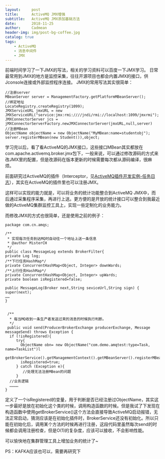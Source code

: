 ```yaml
---
layout:     post
title:      ActiveMQ JMX增强
subtitle:   ActiveMQ JMX添加基础方法
date:       2018-11-25
author:     Cadmean
header-img: img/post-bg-coffee.jpg
catalog: true
tags:
    - ActiveMQ
    - 消息中间件
    - JMX
---
```



前端时间学习了一下JMX的写法，相关的学习资料可以百度一下JMX学习。
日常最常用到JMX的地方是监控采集，往往开源项目也都会内置JMX的接口，供Jconsole连接或外部监控程序连接。
JMX的常用写法其实很简单：
```
//注册server
MBeanServer server = ManagementFactory.getPlatformMBeanServer();
//绑定地址
LocateRegistry.createRegistry(1099);
JMXServiceURL jmxURL = new JMXServiceURL("service:jmx:rmi:////jndi/rmi://localhost:1099/jmxrmi");
JMXConnectorServer jcs = jMXConnectorServerFactory.newJMXConnectorServer(jmxURL,null,server)
//注册MBean
ObjectName objectName = new ObjectName("MyMBean:name=studentobj");
server.registerMBean(new Student()),object;
```

学习完以后，看了看ActiveMQ的JMX接口，这些接口MBean其实都放在com.apache.activemq.broker.jmx包下，一般来说，可以通过修改源码的方式来改JMX里的配置，但是改源码在版本更新的时候需要每次都从源码编译，很麻烦。

前面研究过ActiveMQ的插件（Interceptor，见[ActiveMQ插件开发实例-任务日志](https://www.jianshu.com/p/c73eb072daf9)），其实在ActiveMQ的插件里也可以注册JMX。

这样可以实现的能力就是，可以将业务的统计功能整合到ActiveMQ JMX中，而后通过采集程序采集，再进行上送。更方便的是开放的统计接口可以整合到我最近做的ActiveMQ集群监控工具上，实现一些定制化的业务能力。

而修改JMX的方式也很简单，还是使用之前的例子：
```
package com.cn.amqs;

/**
 * 实现每次任务到达MQ时自动往一个地址上送一条信息
 * @author MisterCH
 */
public class MessageLog extends BrokerFilter{
private Log log;
/**下行任务HashMap*/
private ConcurrentHashMap<Object, Integer> downWards;
/**上行任务HashMap*/
private ConcurrentHashMap<Object, Integer> upWards;
private boolean isRegistered=false;

public MessageLog(Broker next,String seviceUrl,String sign) {
super(next);
……
}


 /**
  * 每当MQ收到一条生产者发送过来的消息的时候执行判断。
  */
 public void send(ProducerBrokerExchange producerExchange, Message messageSend) throws Exception {
  if (!isRegistered){
     try{
       ObjectName obn= new ObjectName("com.demo.amqtest:type=Task, name=TaskList")l
       getBrokerService().getManagementContext().getMBeanServer().registerMBean(taskList,obn);
       isRegistered=true;
     } catch (Exception e){
        //处理无法注册MBean的问题
     }
  //业务逻辑
  …………
}
```

定义了一个isRegistered的变量，用于判断是否已经注册过ObjectName，其实这一步最好是放在初始化这个类的时候，调用构造函数的时候。但是我试了下发现在构造函数中使用getBrokerService()这个方法会直接导致ActiveMQ启动报错，无法正常启动，猜测应该是在初始化插件时，BrokerService还没有初始化。所以只能在初始化后，调用某个方法的时候再进行注册，这段代码里虽然每次send的时候都会调用注册检查，但是O(1)的复杂度，应该可以接收，不会影响性能。

可以愉快地在集群管理工具上增加业务的统计了~

PS：KAFKA应该也可以，需要再研究下
